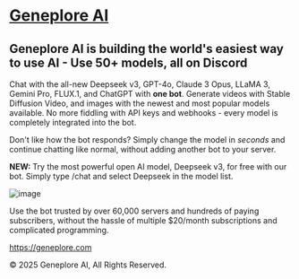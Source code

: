 # [Geneplore AI](https://geneplore.com/bot)

## Geneplore AI is building the world's easiest way to use AI - Use 50+ models, all on Discord

Chat with the all-new Deepseek v3, GPT-4o, Claude 3 Opus, LLaMA 3, Gemini Pro, FLUX.1, and ChatGPT with **one bot**. Generate videos with Stable Diffusion Video, and images with the newest and most popular models available. No more fiddling with API keys and webhooks - every model is completely integrated into the bot.

Don't like how the bot responds? Simply change the model in *seconds* and continue chatting like normal, without adding another bot to your server.

**NEW:** Try the most powerful open AI model, Deepseek v3, for free with our bot. Simply type /chat and select Deepseek in the model list.

![image](https://github.com/user-attachments/assets/14db7e3c-c2c7-46d7-9fe1-5a5d1e3fc856)

Use the bot trusted by over 60,000 servers and hundreds of paying subscribers, without the hassle of multiple $20/month subscriptions and complicated programming.

https://geneplore.com

© 2025 Geneplore AI, All Rights Reserved.
